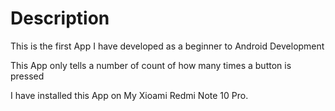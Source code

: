 # Description

This is the first App I have developed as a beginner to Android Development

This App only tells a number of count of how many times a button is pressed 

I have installed this App on My Xioami Redmi Note 10 Pro. 

